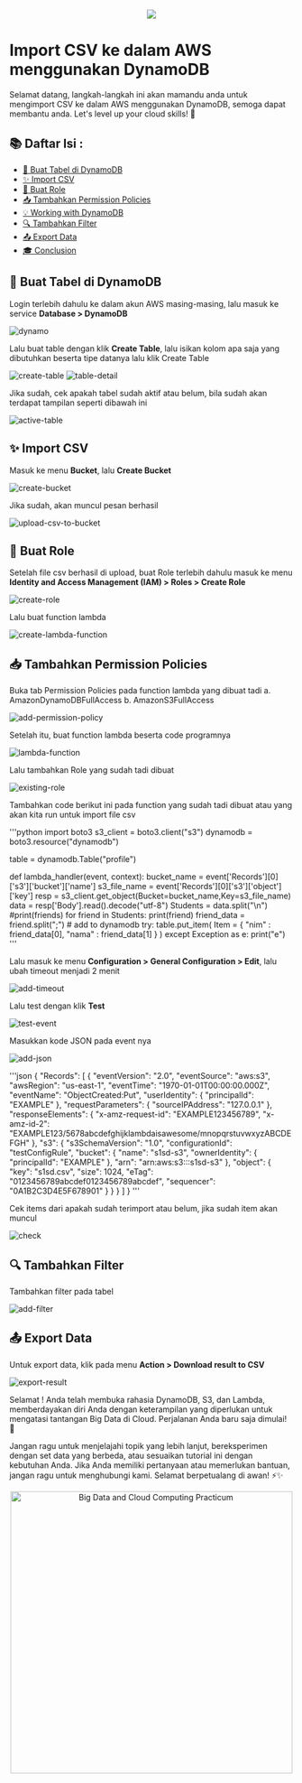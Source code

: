 <h1 align="center">
  <a href="https://skillicons.dev">
    <img src="https://skillicons.dev/icons?i=aws&theme=light" />
  </a>
</h1>

<h1>Import CSV ke dalam AWS menggunakan DynamoDB</h1>

<p>
  Selamat datang, langkah-langkah ini akan mamandu anda untuk mengimport CSV ke dalam AWS menggunakan DynamoDB, semoga dapat membantu anda. Let's level up your cloud skills! 💪
</p>

## 📚 Daftar Isi :

- [🚀 Buat Tabel di DynamoDB](#-Buat-Tabel-di-DynamoDB)
- [✨ Import CSV](#-Import-CSV)
- [🎉 Buat Role](#-Buat-Role)
- [📥 Tambahkan Permission Policies](#-Tambahkan-Permission-Policies)
- [💡 Working with DynamoDB](#-working-with-dynamodb)
- [🔍 Tambahkan Filter](#-Tambahkan-Filter)
- [📤 Export Data](#-Export-Data)
- [🎓 Conclusion](#-conclusion)

## 🚀 Buat Tabel di DynamoDB

<p>
  Login terlebih dahulu ke dalam akun AWS masing-masing, lalu masuk ke service <b>Database > DynamoDB</b>
</p>

![dynamo](https://github.com/mohlutfifadilah/aws-dynamoDB/blob/master/gambar/dynamo.png)

<p>
  Lalu buat table dengan klik <b>Create Table</b>, lalu isikan kolom apa saja yang dibutuhkan beserta tipe datanya lalu klik Create Table
</p>

![create-table](https://github.com/mohlutfifadilah/aws-dynamoDB/blob/master/gambar/create-table.png)
![table-detail](https://github.com/mohlutfifadilah/aws-dynamoDB/blob/master/gambar/table-detail.png)

<p>
  Jika sudah, cek apakah tabel sudah aktif atau belum, bila sudah akan terdapat tampilan seperti dibawah ini
</p>

![active-table](https://github.com/mohlutfifadilah/aws-dynamoDB/blob/master/gambar/active-table.png)

## ✨ Import CSV

<p>
  Masuk ke menu <b>Bucket</b>, lalu <b>Create Bucket</b>
</p>

![create-bucket](https://github.com/mohlutfifadilah/aws-dynamoDB/blob/master/gambar/create-bucket.png)

<p>
  Jika sudah, akan muncul pesan berhasil
</p>

![upload-csv-to-bucket](https://github.com/mohlutfifadilah/aws-dynamoDB/blob/master/gambar/upload-csv-to-bucket.png)

## 🎉 Buat Role

<p>
  Setelah file csv berhasil di upload, buat Role terlebih dahulu masuk ke menu <b>Identity and Access Management (IAM) > Roles > Create Role</b>
</p>

![create-role](https://github.com/mohlutfifadilah/aws-dynamoDB/blob/master/gambar/create-role.png)

<p>
  Lalu buat function lambda 
</p>

![create-lambda-function](https://github.com/mohlutfifadilah/aws-dynamoDB/blob/master/gambar/create-lambda-function.png)

## 📥 Tambahkan Permission Policies

<p>
  Buka tab Permission Policies pada function lambda yang dibuat tadi
  a.  AmazonDynamoDBFullAccess
  b.  AmazonS3FullAccess
</p>

![add-permission-policy](https://github.com/mohlutfifadilah/aws-dynamoDB/blob/master/gambar/add-permission-policy.png)

<p>
  Setelah itu, buat function lambda beserta code programnya
</p>

![lambda-function](https://github.com/mohlutfifadilah/aws-dynamoDB/blob/master/gambar/lambda-function.png)

<p>
  Lalu tambahkan Role yang sudah tadi dibuat
</p>

![existing-role](https://github.com/mohlutfifadilah/aws-dynamoDB/blob/master/gambar/existing-role.png)

<p>
  Tambahkan code berikut ini pada function yang sudah tadi dibuat atau yang akan kita run untuk import file csv
</p>

'''python
import boto3
s3_client = boto3.client("s3")
dynamodb = boto3.resource("dynamodb")

table = dynamodb.Table("profile")

def lambda_handler(event, context):
    bucket_name = event['Records'][0]['s3']['bucket']['name']
    s3_file_name = event['Records'][0]['s3']['object']['key']
    resp = s3_client.get_object(Bucket=bucket_name,Key=s3_file_name)
    data = resp['Body'].read().decode("utf-8")
    Students = data.split("\n")
    #print(friends)
    for friend in Students:
        print(friend)
        friend_data = friend.split(";")
        # add to dynamodb
        try:
            table.put_item(
                Item = {
                    "nim"       : friend_data[0],
                    "nama"      : friend_data[1]
                }
            )
        except Exception as e:
            print("e")
'''

<p>
  Lalu masuk ke menu <b>Configuration > General Configuration > Edit</b>, lalu ubah timeout menjadi 2 menit
</p>

![add-timeout](https://github.com/mohlutfifadilah/aws-dynamoDB/blob/master/gambar/add-timeout.png)

<p>
  Lalu test dengan klik <b>Test</b>
</p>

![test-event](https://github.com/mohlutfifadilah/aws-dynamoDB/blob/master/gambar/test-event.png)

<p>
  Masukkan kode JSON pada event nya
</p>

![add-json](https://github.com/mohlutfifadilah/aws-dynamoDB/blob/master/gambar/add-json.png)

'''json
{
  "Records": [
    {
      "eventVersion": "2.0",
      "eventSource": "aws:s3",
      "awsRegion": "us-east-1",
      "eventTime": "1970-01-01T00:00:00.000Z",
      "eventName": "ObjectCreated:Put",
      "userIdentity": {
        "principalId": "EXAMPLE"
      },
      "requestParameters": {
        "sourceIPAddress": "127.0.0.1"
      },
      "responseElements": {
        "x-amz-request-id": "EXAMPLE123456789",
        "x-amz-id-2": "EXAMPLE123/5678abcdefghijklambdaisawesome/mnopqrstuvwxyzABCDEFGH"
      },
      "s3": {
        "s3SchemaVersion": "1.0",
        "configurationId": "testConfigRule",
        "bucket": {
          "name": "s1sd-s3",
          "ownerIdentity": {
            "principalId": "EXAMPLE"
          },
          "arn": "arn:aws:s3:::s1sd-s3"
        },
        "object": {
          "key": "s1sd.csv",
          "size": 1024,
          "eTag": "0123456789abcdef0123456789abcdef",
          "sequencer": "0A1B2C3D4E5F678901"
        }
      }
    }
  ]
}
'''

<p>
  Cek items dari apakah sudah terimport atau belum, jika sudah item akan muncul
</p>

![check](https://github.com/mohlutfifadilah/aws-dynamoDB/blob/master/gambar/check.png)

## 🔍 Tambahkan Filter

<p>
  Tambahkan filter pada tabel
</p>

![add-filter](https://github.com/mohlutfifadilah/aws-dynamoDB/blob/master/gambar/add-filter.png)

## 📤 Export Data

<p>
  Untuk export data, klik pada menu <b>Action > Download result to CSV</b> 
</p>

![export-result](https://github.com/mohlutfifadilah/aws-dynamoDB/blob/master/gambar/export-result.png)

Selamat ! Anda telah membuka rahasia DynamoDB, S3, dan Lambda, memberdayakan diri Anda dengan keterampilan yang diperlukan untuk mengatasi tantangan Big Data di Cloud. Perjalanan Anda baru saja dimulai! 🚀

Jangan ragu untuk menjelajahi topik yang lebih lanjut, bereksperimen dengan set data yang berbeda, atau sesuaikan tutorial ini dengan kebutuhan Anda. Jika Anda memiliki pertanyaan atau memerlukan bantuan, jangan ragu untuk menghubungi kami. Selamat berpetualang di awan! ⚡️✨

<p align="center">
  <img src="https://your-image-url" alt="Big Data and Cloud Computing Practicum" width="500">
</p>
